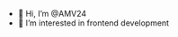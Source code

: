 - 👋 Hi, I’m @AMV24
- 👀 I’m interested in frontend development

<!---
AMV24/AMV24 is a ✨ special ✨ repository because its `README.md` (this file) appears on your GitHub profile.
You can click the Preview link to take a look at your changes.
--->
